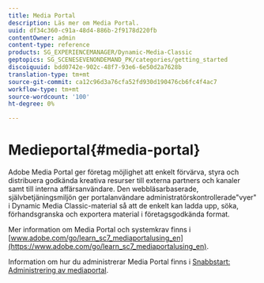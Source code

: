 ```yaml
---
title: Media Portal
description: Läs mer om Media Portal.
uuid: df34c360-c91a-48d4-886b-2f9178d220fb
contentOwner: admin
content-type: reference
products: SG_EXPERIENCEMANAGER/Dynamic-Media-Classic
geptopics: SG_SCENESEVENONDEMAND_PK/categories/getting_started
discoiquuid: bdd0742e-902c-48f7-93e6-6e50d2a7628b
translation-type: tm+mt
source-git-commit: ca12c96d3a76cfa52fd930d190476cb6fc4f4ac7
workflow-type: tm+mt
source-wordcount: '100'
ht-degree: 0%

---
```



# Medieportal{#media-portal}

Adobe Media Portal ger företag möjlighet att enkelt förvärva, styra och distribuera godkända kreativa resurser till externa partners och kanaler samt till interna affärsanvändare. Den webbläsarbaserade, självbetjäningsmiljön ger portalanvändare administratörskontrollerade&quot;vyer&quot; i Dynamic Media Classic-material så att de enkelt kan ladda upp, söka, förhandsgranska och exportera material i företagsgodkända format.

Mer information om Media Portal och systemkrav finns i [www.adobe.com/go/learn_sc7_mediaportalusing_en](https://www.adobe.com/go/learn_sc7_mediaportalusing_en).

Information om hur du administrerar Media Portal finns i [Snabbstart: Administrering av mediaportal](quick-start-media-portal-administration.md#quick_start_media_portal_administration).
